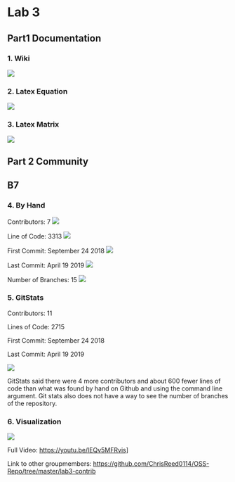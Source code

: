 # Lab 3

## Part1  Documentation

### 1. Wiki

<img src="part1_1.png">

### 2. Latex Equation

<img src="part1_2.png">

### 3. Latex Matrix

<img src="part1_3.png">


## Part 2 Community


## B7

### 4. By Hand

Contributors: 7
<img src="part2_1.png">

Line of Code: 3313
<img src="part2_2.png">

First Commit: September 24 2018
<img src="part2_4.png">

Last Commit: April 19 2019
<img src="part2_3.png">

Number of Branches: 15
<img src="part2_5.png">


### 5. GitStats

Contributors: 11

Lines of Code: 2715

First Commit: September 24 2018

Last Commit: April 19 2019

<img src="part2_6.png">


GitStats said there were 4 more contributors and about 600 fewer lines of code than what was found by hand on Github and using the command line argument. Git stats also does not have a way to see the number of branches of the repository.



### 6. Visualization
<img src="part2_7.png">


Full Video:
https://youtu.be/lEQv5MFRvis]


Link to other groupmembers:
https://github.com/ChrisReed0114/OSS-Repo/tree/master/lab3-contrib

